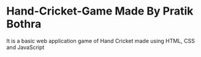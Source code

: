 # Hand-Cricket-Game  Made By Pratik Bothra
  It is a basic web application game of Hand Cricket made using HTML, CSS and JavaScript
